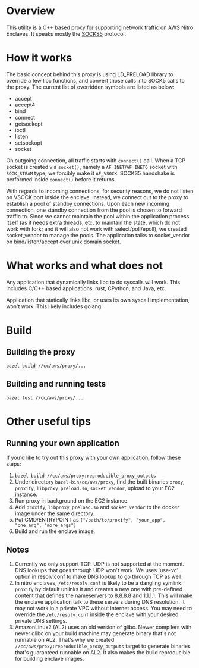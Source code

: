 # Overview
This utility is a C++ based proxy for supporting network traffic on AWS Nitro
Enclaves. It speaks mostly the [SOCKS5](https://www.rfc-editor.org/rfc/rfc1928)
protocol.

# How it works
The basic concept behind this proxy is using LD_PRELOAD library to override a
few libc functions, and convert those calls into SOCK5 calls to the proxy. The
current list of overridden symbols are listed as below:
* accept
* accept4
* bind
* connect
* getsockopt
* ioctl
* listen
* setsockopt
* socket

On outgoing connection, all traffic starts with `connect()` call. When a TCP
socket is created via `socket()`, namely a `AF_INET`/`AF_INET6` socket with
`SOCK_STEAM` type, we forcibly make it `AF_VSOCK`. SOCKS5 handshake is performed
inside `connect()` before it returns.

With regards to incoming connections, for security reasons, we do not listen on
VSOCK port inside the enclave. Instead, we connect out to the proxy to establish
a pool of standby connections. Upon each new incoming connection, one standby
connection from the pool is chosen to forward traffic to. Since we cannot
maintain the pool within the application process itself (as it needs extra
threads, etc, to maintain the state, which do not work with fork; and it will
also not work with select/poll/epoll), we created socket_vendor to manage the
pools. The application talks to socket_vendor on bind/listen/accept over unix
domain socket.

# What works and what does not
Any application that dynamically links libc to do syscalls will work. This
includes C/C++ based applications, rust, CPython, and Java, etc.

Application that statically links libc, or uses its own syscall implementation,
won't work. This likely includes golang.

# Build
## Building the proxy
    bazel build //cc/aws/proxy/...

## Building and running tests

    bazel test //cc/aws/proxy/...
# Other useful tips
## Running your own application
If you'd like to try out this proxy with your own application, follow these
steps:
1. `bazel build //cc/aws/proxy:reproducible_proxy_outputs`
1. Under directory `bazel-bin/cc/aws/proxy`, find the built binaries  `proxy`,
   `proxify`, `libproxy_preload.so`, `socket_vendor`, upload to your EC2
   instance.
1. Run proxy in background on the EC2 instance.
1. Add `proxify`, `libproxy_preload.so` and `socket_vendor` to the docker image
   under the same directory.
1. Put CMD/ENTRYPOINT as `["/path/to/proxify", "your_app", "one_arg", "more_args"]`
1. Build and run the enclave image.

## Notes
1. Currently we only support TCP. UDP is not supported at the moment. DNS
   lookups that goes through UDP won't work. We uses 'use-vc' option in
   resolv.conf to make DNS lookup to go through TCP as well.
1. In nitro enclaves, `/etc/resolv.conf` is likely to be a dangling symlink.
   `proxify` by default unlinks it and creates a new one with pre-defined
   content that defines the nameservers to 8.8.8.8 and 1.1.1.1. This will make
   the enclave application talk to these servers during DNS resolution. It may
   not work in a private VPC without internet access. You may need to override
   the `/etc/resolv.conf` inside the enclave with your desired private DNS
   settings.
1. AmazonLinux2 (AL2) uses an old version of glibc. Newer compilers with newer
   glibc on your build machine may generate binary that's not runnable on AL2.
   That's why we created `//cc/aws/proxy:reproducible_proxy_outputs` target to
   generate binaries that's guaranteed runnable on AL2. It also makes the build
   reproducible for building enclave images.
